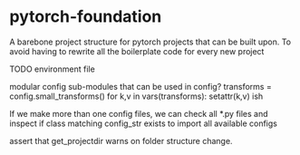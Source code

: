 # pytorch-foundation
A barebone project structure for pytorch projects that can be built upon. To avoid having to rewrite all the boilerplate code for every new project

TODO
environment file

modular config sub-modules that can be used in config?
transforms = config.small_transforms()
for k,v in vars(transforms):
  setattr(k,v) ish

If we make more than one config files, we can check all \*.py files and inspect if class matching config_str exists to import all available configs

assert that get_projectdir warns on folder structure change.


